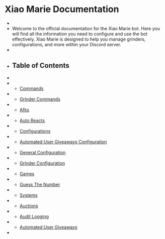 # Xiao Marie Documentation
  - 
  - Welcome to the official documentation for the Xiao Marie bot. Here you will find all the information you need to configure and use the bot effectively. Xiao Marie is designed to help you manage grinders, configurations, and more within your Discord server.
  - 
  - ## Table of Contents
  - 
  - - [Commands](#commands)
  -   - [Grinder Commands](#grinder-commands)
  -   - [Afks](#afks)
  -   - [Auto Reacts](#auto-reacts)
  - - [Configurations](#configurations)
  -   - [Automated User Giveaways Configuration](#automated-user-giveaways-configuration)
  -   - [General Configuration](#general-configuration)
  -   - [Grinder Configuration](#grinder-configuration)
  - - [Games](#games)
  -   - [Guess The Number](#guess-the-number)
  - - [Systems](#systems)
  -   - [Auctions](#auctions)
  -   - [Audit Logging](#audit-logging)
  -   - [Automated User Giveaways](#automated-user-giveaways)
  - 